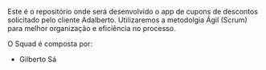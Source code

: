 Este é o repositório onde será desenvolvido o app de cupons de descontos solicitado pelo cliente Adalberto.
Utilizaremos a metodolgia Ágil (Scrum) para melhor organização e eficiência no processo.

O Squad é composta por:

- Gilberto Sá





